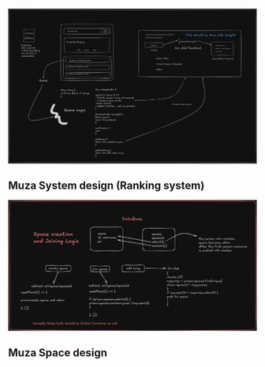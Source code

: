 ![alt text](public/MuzaSyst.png)

## Muza System design (Ranking system)

![alt text](public/MuzaSpace.png)

## Muza Space design